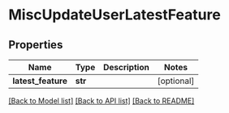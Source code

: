 # MiscUpdateUserLatestFeature

## Properties
Name | Type | Description | Notes
------------ | ------------- | ------------- | -------------
**latest_feature** | **str** |  | [optional] 

[[Back to Model list]](../README.md#documentation-for-models) [[Back to API list]](../README.md#documentation-for-api-endpoints) [[Back to README]](../README.md)


